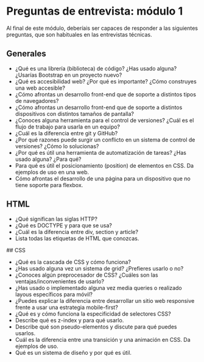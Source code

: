 # Preguntas de entrevista: módulo 1

Al final de este módulo, deberíais ser capaces de responder a las siguientes preguntas, que son habituales en las entrevistas técnicas.

## Generales

- ¿Qué es una librería (biblioteca) de código? ¿Has usado alguna? ¿Usarías Bootstrap en un proyecto nuevo?
- ¿Qué es accesibilidad web? ¿Por qué es importante? ¿Cómo construyes una web accesible?
- ¿Cómo afrontas un desarrollo front-end que de soporte a distintos tipos de navegadores?
- ¿Cómo afrontas un desarrollo front-end que de soporte a distintos dispositivos con distintos tamaños de pantalla?
- ¿Conoces alguna herramienta para el control de versiones? ¿Cuál es el flujo de trabajo para usarla en un equipo?
- ¿Cuál es la diferencia entre git y GitHub?
- ¿Por qué razones puede surgir un conflicto en un sistema de control de versiones? ¿Cómo lo solucionas?
- ¿Por qué es útil una herramienta de automatización de tareas? ¿Has usado alguna? ¿Para qué?
- Para qué es útil el posicionamiento (position) de elementos en CSS. Da ejemplos de uso en una web.
- Cómo afrontas el desarrollo de una página para un dispositivo que no tiene soporte para flexbox.

## HTML
- ¿Qué significan las siglas HTTP?
- ¿Qué es DOCTYPE y para que se usa?
- ¿Cuál es la diferencia entre div, section y article?
- Lista todas las etiquetas de HTML que conozcas.

## CSS

- ¿Qué es la cascada de CSS y cómo funciona?
- ¿Has usado alguna vez un sistema de grid? ¿Prefieres usarlo o no?
- ¿Conoces algún preprocesador de CSS? ¿Cuáles son las ventajas/inconvenientes de usarlo?
- ¿Has usado o implementado alguna vez media queries o realizado layous específicos para móvil?
- ¿Puedes explicar la diferencia entre desarrollar un sitio web responsive frente a usar una estrategia mobile-first?
- ¿Qué es y cómo funciona la especificidad de selectores CSS?
- Describe qué es z-index y para qué usarlo.
- Describe qué son pseudo-elementos y discute para qué puedes usarlos.
- Cuál es la diferencia entre una transición y una animación en CSS. Da ejemplos de uso.
- Qué es un sistema de diseño y por qué es útil.
